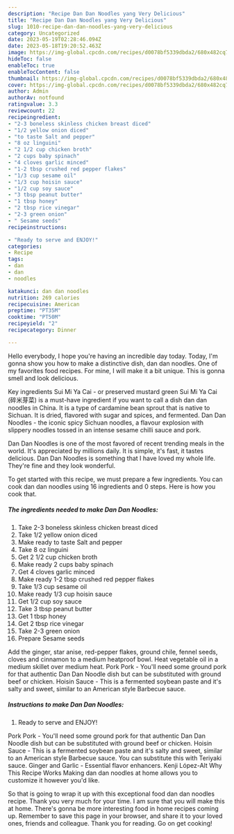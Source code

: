 ```yaml
---
description: "Recipe Dan Dan Noodles yang Very Delicious"
title: "Recipe Dan Dan Noodles yang Very Delicious"
slug: 1010-recipe-dan-dan-noodles-yang-very-delicious
category: Uncategorized
date: 2023-05-19T02:28:46.094Z
date: 2023-05-18T19:20:52.463Z
image: https://img-global.cpcdn.com/recipes/d0078bf5339dbda2/680x482cq70/dan-dan-noodles-recipe-main-photo.jpg
hideToc: false
enableToc: true
enableTocContent: false
thumbnail: https://img-global.cpcdn.com/recipes/d0078bf5339dbda2/680x482cq70/dan-dan-noodles-recipe-main-photo.jpg
cover: https://img-global.cpcdn.com/recipes/d0078bf5339dbda2/680x482cq70/dan-dan-noodles-recipe-main-photo.jpg
author: Admin
authorAv: notfound
ratingvalue: 3.3
reviewcount: 22
recipeingredient:
- "2-3 boneless skinless chicken breast diced"
- "1/2 yellow onion diced"
- "to taste Salt and pepper"
- "8 oz linguini"
- "2 1/2 cup chicken broth"
- "2 cups baby spinach"
- "4 cloves garlic minced"
- "1-2 tbsp crushed red pepper flakes"
- "1/3 cup sesame oil"
- "1/3 cup hoisin sauce"
- "1/2 cup soy sauce"
- "3 tbsp peanut butter"
- "1 tbsp honey"
- "2 tbsp rice vinegar"
- "2-3 green onion"
- " Sesame seeds"
recipeinstructions:

- "Ready to serve and ENJOY!"
categories:
- Recipe
tags:
- dan
- dan
- noodles

katakunci: dan dan noodles 
nutrition: 269 calories
recipecuisine: American
preptime: "PT35M"
cooktime: "PT50M"
recipeyield: "2"
recipecategory: Dinner

---
```



Hello everybody, I hope you're having an incredible day today. Today, I'm gonna show you how to make a distinctive dish, dan dan noodles. One of my favorites food recipes. For mine, I will make it a bit unique. This is gonna smell and look delicious.

Key ingredients Sui Mi Ya Cai - or preserved mustard green Sui Mi Ya Cai (碎米芽菜) is a must-have ingredient if you want to call a dish dan dan noodles in China. It is a type of cardamine bean sprout that is native to Sichuan. It is dried, flavored with sugar and spices, and fermented. Dan Dan Noodles - the iconic spicy Sichuan noodles, a flavour explosion with slippery noodles tossed in an intense sesame chilli sauce and pork.

Dan Dan Noodles is one of the most favored of recent trending meals in the world. It's appreciated by millions daily. It is simple, it's fast, it tastes delicious. Dan Dan Noodles is something that I have loved my whole life. They're fine and they look wonderful.


To get started with this recipe, we must prepare a few ingredients. You can cook dan dan noodles using 16 ingredients and 0 steps. Here is how you cook that.

<!--inarticleads1-->

##### The ingredients needed to make Dan Dan Noodles:

1. Take 2-3 boneless skinless chicken breast diced
1. Take 1/2 yellow onion diced
1. Make ready to taste Salt and pepper
1. Take 8 oz linguini
1. Get 2 1/2 cup chicken broth
1. Make ready 2 cups baby spinach
1. Get 4 cloves garlic minced
1. Make ready 1-2 tbsp crushed red pepper flakes
1. Take 1/3 cup sesame oil
1. Make ready 1/3 cup hoisin sauce
1. Get 1/2 cup soy sauce
1. Take 3 tbsp peanut butter
1. Get 1 tbsp honey
1. Get 2 tbsp rice vinegar
1. Take 2-3 green onion
1. Prepare  Sesame seeds


Add the ginger, star anise, red-pepper flakes, ground chile, fennel seeds, cloves and cinnamon to a medium heatproof bowl. Heat vegetable oil in a medium skillet over medium heat. Pork Pork - You&#39;ll need some ground pork for that authentic Dan Dan Noodle dish but can be substituted with ground beef or chicken. Hoisin Sauce - This is a fermented soybean paste and it&#39;s salty and sweet, similar to an American style Barbecue sauce. 

<!--inarticleads2-->

##### Instructions to make Dan Dan Noodles:


1. Ready to serve and ENJOY!

Pork Pork - You&#39;ll need some ground pork for that authentic Dan Dan Noodle dish but can be substituted with ground beef or chicken. Hoisin Sauce - This is a fermented soybean paste and it&#39;s salty and sweet, similar to an American style Barbecue sauce. You can substitute this with Teriyaki sauce. Ginger and Garlic - Essential flavor enhancers. Kenji López-Alt Why This Recipe Works Making dan dan noodles at home allows you to customize it however you&#39;d like. 

So that is going to wrap it up with this exceptional food dan dan noodles recipe. Thank you very much for your time. I am sure that you will make this at home. There's gonna be more interesting food in home recipes coming up. Remember to save this page in your browser, and share it to your loved ones, friends and colleague. Thank you for reading. Go on get cooking!
